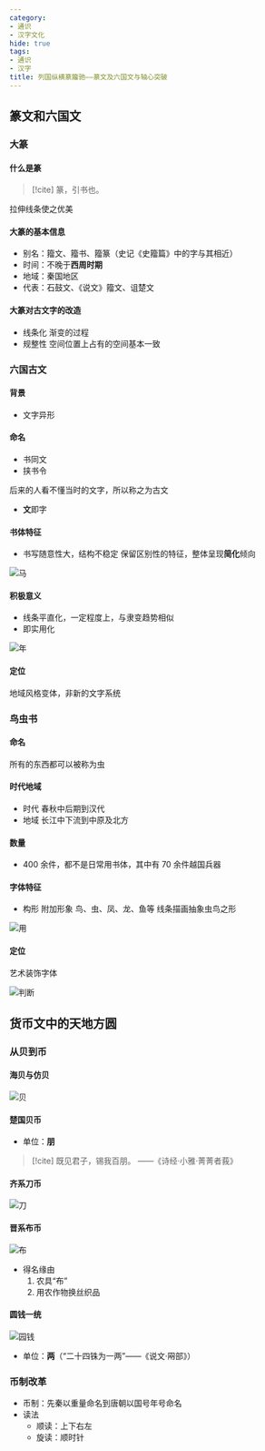 ```yaml
---
category:
- 通识
- 汉字文化
hide: true
tags:
- 通识
- 汉字
title: 列国纵横篆籀驰——篆文及六国文与轴心突破
---
```


## 篆文和六国文

### 大篆

#### 什么是**篆**

> [!cite] 篆，引书也。

拉伸线条使之优美

#### 大篆的基本信息

- 别名：籀文、籀书、籀篆（史记《史籀篇》中的字与其相近）
- 时间：不晚于**西周时期**
- 地域：秦国地区
- 代表：石鼓文、《说文》籀文、诅楚文

#### 大篆对古文字的改造

- 线条化
  渐变的过程
- 规整性
  空间位置上占有的空间基本一致

### 六国古文

#### 背景

- 文字异形

#### 命名

- 书同文
- 挟书令

后来的人看不懂当时的文字，所以称之为古文

- **文**即字

#### 书体特征

- 书写随意性大，结构不稳定
  保留区别性的特征，整体呈现**简化**倾向

![马](https://raw.githubusercontent.com/dcldyhb/Freshman-Notes-Image-Host/main/img/202503271815464.png)

#### 积极意义

- 线条平直化，一定程度上，与隶变趋势相似
- 即实用化

![年](https://raw.githubusercontent.com/dcldyhb/Freshman-Notes-Image-Host/main/img/202503271820419.png)

#### 定位

地域风格变体，非新的文字系统

### 鸟虫书

#### 命名

所有的东西都可以被称为虫

#### 时代地域

- 时代
  春秋中后期到汉代
- 地域
  长江中下流到中原及北方

#### 数量

- 400 余件，都不是日常用书体，其中有 70 余件越国兵器

#### 字体特征

- 构形
  附加形象 鸟、虫、凤、龙、鱼等
  线条描画抽象虫鸟之形

![用](https://raw.githubusercontent.com/dcldyhb/Freshman-Notes-Image-Host/main/img/202503271832318.png)

#### 定位

艺术装饰字体

![判断](https://raw.githubusercontent.com/dcldyhb/Freshman-Notes-Image-Host/main/img/202503271832116.png)

## 货币文中的天地方圆

### 从贝到币

#### 海贝与仿贝

![贝](https://raw.githubusercontent.com/dcldyhb/Freshman-Notes-Image-Host/main/img/202503271837527.png)

#### 楚国贝币

- 单位：**朋**

> [!cite] 既见君子，锡我百朋。 ——《诗经·小雅·菁菁者莪》

#### 齐系刀币

![刀](https://raw.githubusercontent.com/dcldyhb/Freshman-Notes-Image-Host/main/img/202503271842405.png)

#### 晋系布币

![布](https://raw.githubusercontent.com/dcldyhb/Freshman-Notes-Image-Host/main/img/202503271848679.png)

- 得名缘由
  1. 农具“布”
  2. 用农作物换丝织品

#### 圆钱一统

![园钱](https://raw.githubusercontent.com/dcldyhb/Freshman-Notes-Image-Host/main/img/202503271855052.png)

- 单位：**两**（“二十四铢为一两”——《说文·㒳部》）

### 币制改革

- 币制：先秦以重量命名到唐朝以国号年号命名
- 读法
  - 顺读：上下右左
  - 旋读：顺时针